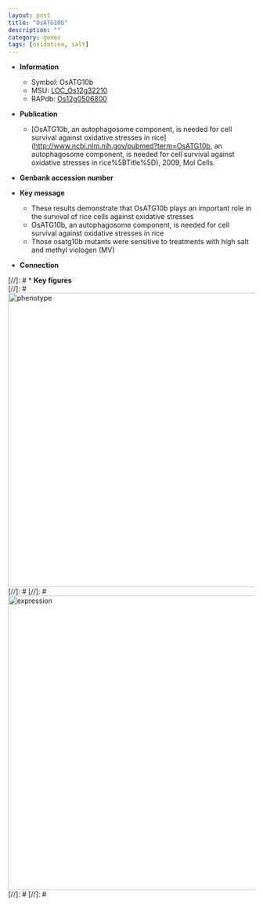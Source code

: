 ```yaml
---
layout: post
title: "OsATG10b"
description: ""
category: genes
tags: [oxidative, salt]
---
```


* **Information**  
    + Symbol: OsATG10b  
    + MSU: [LOC_Os12g32210](http://rice.plantbiology.msu.edu/cgi-bin/ORF_infopage.cgi?orf=LOC_Os12g32210)  
    + RAPdb: [Os12g0506800](http://rapdb.dna.affrc.go.jp/viewer/gbrowse_details/irgsp1?name=Os12g0506800)  

* **Publication**  
    + [OsATG10b, an autophagosome component, is needed for cell survival against oxidative stresses in rice](http://www.ncbi.nlm.nih.gov/pubmed?term=OsATG10b, an autophagosome component, is needed for cell survival against oxidative stresses in rice%5BTitle%5D), 2009, Mol Cells.

* **Genbank accession number**  

* **Key message**  
    + These results demonstrate that OsATG10b plays an important role in the survival of rice cells against oxidative stresses
    + OsATG10b, an autophagosome component, is needed for cell survival against oxidative stresses in rice
    + Those osatg10b mutants were sensitive to treatments with high salt and methyl viologen (MV)

* **Connection**  

[//]: # * **Key figures**  
[//]: # <img src="http://funRiceGenes.github.io/images/OsATG10b.pheno.png" alt="phenotype"  style="width: 600px;"/>
[//]: # 
[//]: # <img src="http://funRiceGenes.github.io/images/OsATG10b.exp.png" alt="expression"  style="width: 600px;"/>
[//]: # 
[//]: # 
